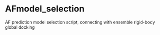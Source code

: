 # AFmodel_selection
AF prediction model selection script, connecting with ensemble rigid-body global docking
